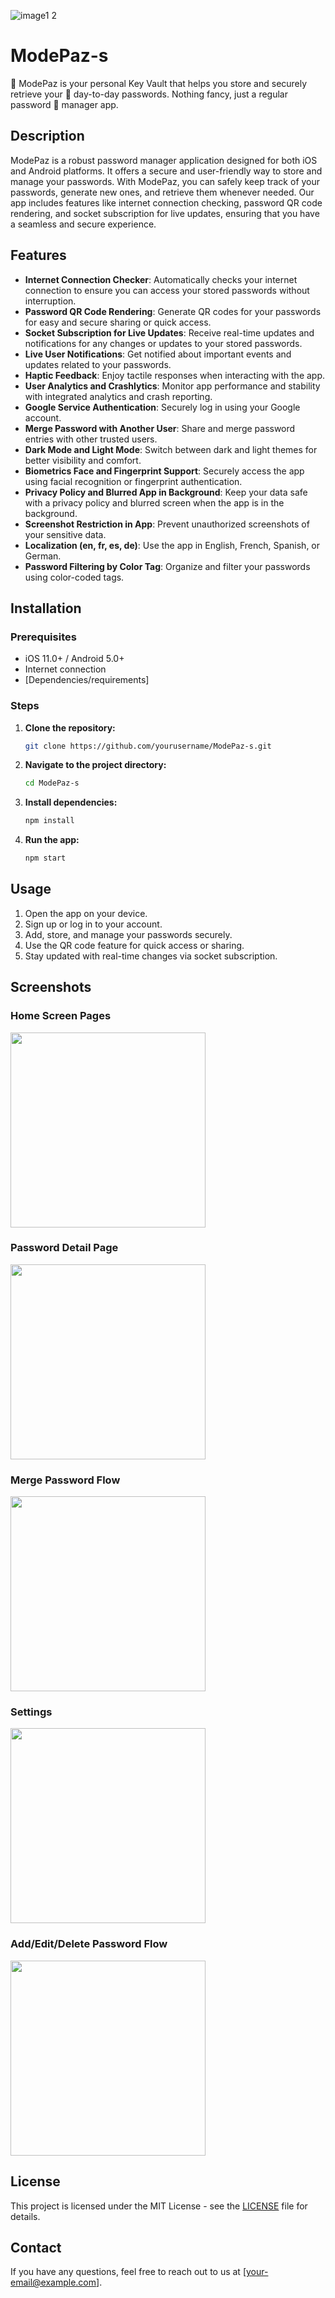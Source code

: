 ![image1 2](https://github.com/JordyHers-org/ModePaz-s/assets/49708438/aab311e8-3c0e-493d-bce0-dbaad8b8056b)





# ModePaz-s

🔐 ModePaz is your personal Key Vault that helps you store and securely retrieve your 🌈 day-to-day passwords. Nothing fancy, just a regular password 💯 manager app.


## Description

ModePaz is a robust password manager application designed for both iOS and Android platforms. It offers a secure and user-friendly way to store and manage your passwords. With ModePaz, you can safely keep track of your passwords, generate new ones, and retrieve them whenever needed. Our app includes features like internet connection checking, password QR code rendering, and socket subscription for live updates, ensuring that you have a seamless and secure experience.

## Features

- **Internet Connection Checker**: Automatically checks your internet connection to ensure you can access your stored passwords without interruption.
- **Password QR Code Rendering**: Generate QR codes for your passwords for easy and secure sharing or quick access.
- **Socket Subscription for Live Updates**: Receive real-time updates and notifications for any changes or updates to your stored passwords.
- **Live User Notifications**: Get notified about important events and updates related to your passwords.
- **Haptic Feedback**: Enjoy tactile responses when interacting with the app.
- **User Analytics and Crashlytics**: Monitor app performance and stability with integrated analytics and crash reporting.
- **Google Service Authentication**: Securely log in using your Google account.
- **Merge Password with Another User**: Share and merge password entries with other trusted users.
- **Dark Mode and Light Mode**: Switch between dark and light themes for better visibility and comfort.
- **Biometrics Face and Fingerprint Support**: Securely access the app using facial recognition or fingerprint authentication.
- **Privacy Policy and Blurred App in Background**: Keep your data safe with a privacy policy and blurred screen when the app is in the background.
- **Screenshot Restriction in App**: Prevent unauthorized screenshots of your sensitive data.
- **Localization (en, fr, es, de)**: Use the app in English, French, Spanish, or German.
- **Password Filtering by Color Tag**: Organize and filter your passwords using color-coded tags.

## Installation

### Prerequisites

- iOS 11.0+ / Android 5.0+
- Internet connection
- [Dependencies/requirements]

### Steps

1. **Clone the repository:**
   ```sh
   git clone https://github.com/yourusername/ModePaz-s.git
   ```
2. **Navigate to the project directory:**
   ```sh
   cd ModePaz-s
   ```
3. **Install dependencies:**
   ```sh
   npm install
   ```
4. **Run the app:**
   ```sh
   npm start
   ```

## Usage

1. Open the app on your device.
2. Sign up or log in to your account.
3. Add, store, and manage your passwords securely.
4. Use the QR code feature for quick access or sharing.
5. Stay updated with real-time changes via socket subscription.

## Screenshots

### Home Screen Pages
<img src="https://github.com/JordyHers-org/ModePaz-s/assets/49708438/d48b2c7c-5c81-416c-ac25-f3537504d62c" width="312">

### Password Detail Page
<img src="https://github.com/JordyHers-org/ModePaz-s/assets/49708438/e7a9c073-45e5-4ae6-8282-c3d81f123169" width="312">

### Merge Password Flow
<img src="https://github.com/JordyHers-org/ModePaz-s/assets/49708438/56c7f5f9-93bf-4b80-952b-4c642ed98b2c" width="312">

### Settings
<img src="https://github.com/JordyHers-org/ModePaz-s/assets/49708438/1091e0f1-3a0a-40b4-8467-5a0a334e81d1" width="312">

### Add/Edit/Delete Password Flow
<img src="https://github.com/JordyHers-org/ModePaz-s/assets/49708438/9c6a62f1-26e9-4c14-9bf9-0e3404cda04b" width="312">





## License

This project is licensed under the MIT License - see the [LICENSE](LICENSE) file for details.

## Contact

If you have any questions, feel free to reach out to us at [your-email@example.com].
